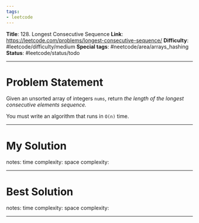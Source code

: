 ```yaml
---
tags:
- leetcode
---
```

**Title**: 128. Longest Consecutive Sequence
**Link**: https://leetcode.com/problems/longest-consecutive-sequence/
**Difficulty**: #leetcode/difficulty/medium 
**Special tags**: #neetcode/area/arrays_hashing 
**Status**: #leetcode/status/todo  

---
# Problem Statement

Given an unsorted array of integers `nums`, return _the length of the longest consecutive elements sequence._

You must write an algorithm that runs in `O(n)` time.

---
# My Solution

notes: 
time complexity: 
space complexity: 

---
# Best Solution

notes: 
time complexity: 
space complexity: 

---

